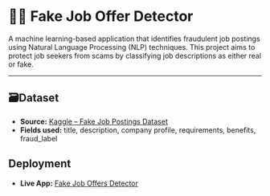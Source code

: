 # 🕵️‍♂️ Fake Job Offer Detector

A machine learning-based application that identifies fraudulent job postings using Natural Language Processing (NLP) techniques. This project aims to protect job seekers from scams by classifying job descriptions as either real or fake.

---

## 🗃Dataset

- **Source:** [Kaggle – Fake Job Postings Dataset](https://www.kaggle.com/datasets/shivamb/real-or-fake-fake-jobposting-prediction)
- **Fields used:** title, description, company profile, requirements, benefits, fraud_label

## Deployment
- **Live App:**  [Fake Job Offers Detector](https://fake-job-offer-detector-zxhc8dpisz7vjpqcvllxst.streamlit.app/)
